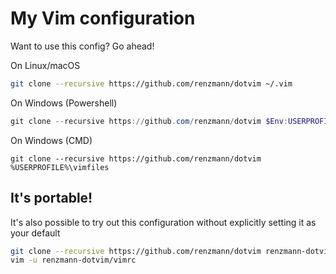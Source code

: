 My Vim configuration
====================

Want to use this config? Go ahead!

On Linux/macOS
```sh
git clone --recursive https://github.com/renzmann/dotvim ~/.vim
```

On Windows (Powershell)
```powershell
git clone --recursive https://github.com/renzmann/dotvim $Env:USERPROFILE\vimfiles
```

On Windows (CMD)
```
git clone --recursive https://github.com/renzmann/dotvim %USERPROFILE%\vimfiles
```

## It's portable!
It's also possible to try out this configuration without explicitly setting it
as your default

```sh
git clone --recursive https://github.com/renzmann/dotvim renzmann-dotvim
vim -u renzmann-dotvim/vimrc
```
